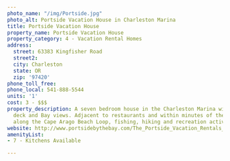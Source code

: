 ```yaml
---
photo_name: "/img/Portside.jpg"
photo_alt: Portside Vacation House in Charleston Marina
title: Portside Vacation House
property_name: Portside Vacation House
property_category: 4 - Vacation Rental Homes
address:
  street: 63383 Kingfisher Road
  street2: 
  city: Charleston
  state: OR
  zip: '97420'
phone_toll_free: 
phone_local: 541-888-5544
units: '1'
cost: 3 - $$$
property_description: A seven bedroom house in the Charleston Marina with a large
  deck and Bay views. Adjacent to restaurants and within minutes of the state parks
  along the Cape Arago Beach Loop, fishing, hiking and recreation activities.
website: http://www.portsidebythebay.com/The_Portside_Vacation_Rentals_Rates.htm
amenityList:
- 7 - Kitchens Available

---
```

